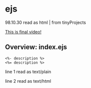 # ejs
98.10.30  read as html | from tinyProjects

[This is final video!](https://archive.org/details/ejs-no5)

## Overview: index.ejs
```
<%- description %>
<%= description %>
```
line 1 read as text/plain

line 2 read as text/html
